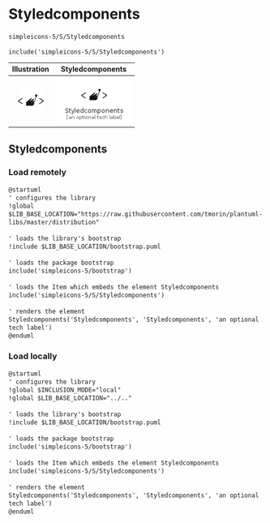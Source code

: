 # Styledcomponents


```text
simpleicons-5/S/Styledcomponents
```

```text
include('simpleicons-5/S/Styledcomponents')
```



| Illustration | Styledcomponents |
| :---: | :---: |
| ![illustration for Illustration](../../simpleicons-5/S/Styledcomponents.png) | ![illustration for Styledcomponents](../../simpleicons-5/S/Styledcomponents.Local.png) |




## Styledcomponents

### Load remotely
```plantuml
@startuml
' configures the library
!global $LIB_BASE_LOCATION="https://raw.githubusercontent.com/tmorin/plantuml-libs/master/distribution"

' loads the library's bootstrap
!include $LIB_BASE_LOCATION/bootstrap.puml

' loads the package bootstrap
include('simpleicons-5/bootstrap')

' loads the Item which embeds the element Styledcomponents
include('simpleicons-5/S/Styledcomponents')

' renders the element
Styledcomponents('Styledcomponents', 'Styledcomponents', 'an optional tech label')
@enduml
```

### Load locally
```plantuml
@startuml
' configures the library
!global $INCLUSION_MODE="local"
!global $LIB_BASE_LOCATION="../.."

' loads the library's bootstrap
!include $LIB_BASE_LOCATION/bootstrap.puml

' loads the package bootstrap
include('simpleicons-5/bootstrap')

' loads the Item which embeds the element Styledcomponents
include('simpleicons-5/S/Styledcomponents')

' renders the element
Styledcomponents('Styledcomponents', 'Styledcomponents', 'an optional tech label')
@enduml
```

